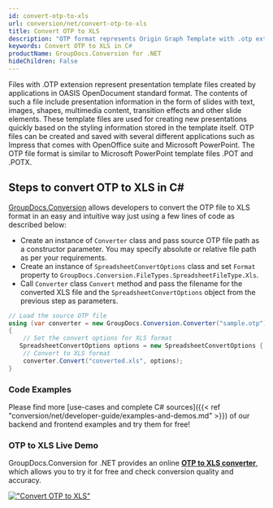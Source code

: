 ```yaml
---
id: convert-otp-to-xls
url: conversion/net/convert-otp-to-xls
title: Convert OTP to XLS
description: "OTP format represents Origin Graph Template with .otp extension. Learn how to convert OTP to XLS file programmatically in C# language using GroupDocs.Conversion for .NET library."
keywords: Convert OTP to XLS in C#
productName: GroupDocs.Conversion for .NET
hideChildren: False
---
```


Files with .OTP extension represent presentation template files created by applications in OASIS OpenDocument standard format. The contents of such a file include presentation information in the form of slides with text, images, shapes, multimedia content, transition effects and other slide elements. These template files are used for creating new presentations quickly based on the styling information stored in the template itself. OTP files can be created and saved with several different applications such as Impress that comes with OpenOffice suite and Microsoft PowerPoint. The OTP file format is similar to Microsoft PowerPoint template files .POT and .POTX.

## Steps to convert OTP to XLS in C#

[GroupDocs.Conversion](https://products.groupdocs.com/conversion/net) allows developers to convert the OTP file to XLS format in an easy and intuitive way just using a few lines of code as described below:

* Create an instance of `Converter` class and pass source OTP file path as a constructor parameter. You may specify absolute or relative file path as per your requirements. 
* Create an instance of `SpreadsheetConvertOptions` class and set `Format` property to `GroupDocs.Conversion.FileTypes.SpreadsheetFileType.Xls`.
* Call `Converter` class `Convert` method and pass the filename for the converted XLS file and the `SpreadsheetConvertOptions` object from the previous step as parameters.

```csharp
// Load the source OTP file
using (var converter = new GroupDocs.Conversion.Converter("sample.otp"))
{
    // Set the convert options for XLS format
   SpreadsheetConvertOptions options = new SpreadsheetConvertOptions { Format = GroupDocs.Conversion.FileTypes.SpreadsheetFileType.Xls };
    // Convert to XLS format
    converter.Convert("converted.xls", options);
}
```

### Code Examples

Please find more [use-cases and complete C# sources]({{< ref "conversion/net/developer-guide/examples-and-demos.md" >}}) of our backend and frontend examples and try them for free!

### OTP to XLS Live Demo

GroupDocs.Conversion for .NET provides an online [**OTP to XLS converter**](https://products.groupdocs.app/conversion/otp-to-xls), which allows you to try it for free and check conversion quality and accuracy.

[!["Convert OTP to XLS"](conversion/net/images/convert-to-xls/convert-otp-to-xls.png)](https://products.groupdocs.app/conversion/otp-to-xls)